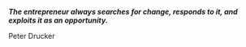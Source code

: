 _**The entrepreneur always searches for change, responds to it, and exploits it as an opportunity.**_

Peter Drucker